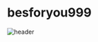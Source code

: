 # besforyou999

![header](https://capsule-render.vercel.app/api?type=waving&color=auto&height=300&section=header&text=hello%20render&fontSize=30)
